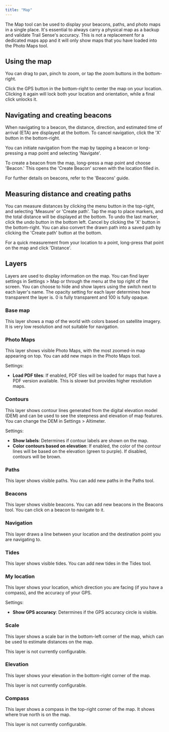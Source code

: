 ```yaml
---
title: "Map"
---
```


The Map tool can be used to display your beacons, paths, and photo maps in a single place. It's essential to always carry a physical map as a backup and validate Trail Sense's accuracy. This is not a replacement for a dedicated maps app and it will only show maps that you have loaded into the Photo Maps tool.

## Using the map
You can drag to pan, pinch to zoom, or tap the zoom buttons in the bottom-right.

Click the GPS button in the bottom-right to center the map on your location. Clicking it again will lock both your location and orientation, while a final click unlocks it.

## Navigating and creating beacons
When navigating to a beacon, the distance, direction, and estimated time of arrival (ETA) are displayed at the bottom. To cancel navigation, click the 'X' button in the bottom-right.

You can initiate navigation from the map by tapping a beacon or long-pressing a map point and selecting 'Navigate'.

To create a beacon from the map, long-press a map point and choose 'Beacon.' This opens the 'Create Beacon' screen with the location filled in.

For further details on beacons, refer to the 'Beacons' guide.

## Measuring distance and creating paths
You can measure distances by clicking the menu button in the top-right, and selecting 'Measure' or 'Create path'. Tap the map to place markers, and the total distance will be displayed at the bottom. To undo the last marker, click the undo button in the bottom left. Cancel by clicking the 'X' button in the bottom-right. You can also convert the drawn path into a saved path by clicking the 'Create path' button at the bottom.

For a quick measurement from your location to a point, long-press that point on the map and click 'Distance'.

## Layers
Layers are used to display information on the map. You can find layer settings in Settings > Map or through the menu at the top right of the screen. You can choose to hide and show layers using the switch next to each layer's name. The opacity setting for each layer determines how transparent the layer is. 0 is fully transparent and 100 is fully opaque.

### Base map
This layer shows a map of the world with colors based on satellite imagery. It is very low resolution and not suitable for navigation.

### Photo Maps
This layer shows visible Photo Maps, with the most zoomed-in map appearing on top. You can add new maps in the Photo Maps tool.

Settings:

- **Load PDF tiles**: If enabled, PDF tiles will be loaded for maps that have a PDF version available. This is slower but provides higher resolution maps.

### Contours
This layer shows contour lines generated from the digital elevation model (DEM) and can be used to see the steepness and elevation of map features. You can change the DEM in Settings > Altimeter.

Settings:

- **Show labels**: Determines if contour labels are shown on the map.
- **Color contours based on elevation**: If enabled, the color of the contour lines will be based on the elevation (green to purple). If disabled, contours will be brown.

### Paths
This layer shows visible paths. You can add new paths in the Paths tool.

### Beacons
This layer shows visible beacons. You can add new beacons in the Beacons tool. You can click on a beacon to navigate to it.

### Navigation
This layer draws a line between your location and the destination point you are navigating to.

### Tides
This layer shows visible tides. You can add new tides in the Tides tool.

### My location
This layer shows your location, which direction you are facing (if you have a compass), and the accuracy of your GPS.

Settings:

- **Show GPS accuracy**: Determines if the GPS accuracy circle is visible.

### Scale
This layer shows a scale bar in the bottom-left corner of the map, which can be used to estimate distances on the map.

This layer is not currently configurable.

### Elevation
This layer shows your elevation in the bottom-right corner of the map.

This layer is not currently configurable.

### Compass
This layer shows a compass in the top-right corner of the map. It shows where true north is on the map.

This layer is not currently configurable.
